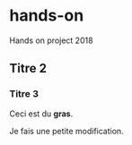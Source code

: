 # hands-on
Hands on project 2018

## Titre 2
### Titre 3

Ceci est du **gras**.

Je fais une petite modification.
